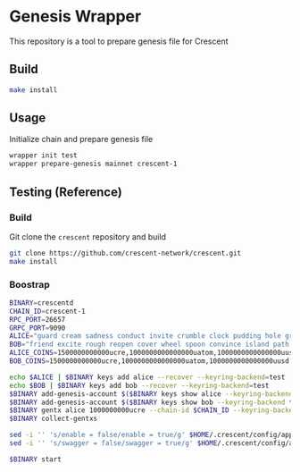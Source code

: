 # Genesis Wrapper

This repository is a tool to prepare genesis file for Crescent

## Build

```bash
make install
```

## Usage

Initialize chain and prepare genesis file

```bash
wrapper init test
wrapper prepare-genesis mainnet crescent-1
```

## Testing (Reference)

### Build

Git clone the `crescent` repository and build

```bash
git clone https://github.com/crescent-network/crescent.git
make install
```

### Boostrap

```bash
BINARY=crescentd
CHAIN_ID=crescent-1
RPC_PORT=26657
GRPC_PORT=9090
ALICE="guard cream sadness conduct invite crumble clock pudding hole grit liar hotel maid produce squeeze return argue turtle know drive eight casino maze host"
BOB="friend excite rough reopen cover wheel spoon convince island path clean monkey play snow number walnut pull lock shoot hurry dream divide concert discover"
ALICE_COINS=1500000000000ucre,1000000000000000uatom,1000000000000000uusd
BOB_COINS=1500000000000ucre,1000000000000000uatom,1000000000000000uusd

echo $ALICE | $BINARY keys add alice --recover --keyring-backend=test 
echo $BOB | $BINARY keys add bob --recover --keyring-backend=test 
$BINARY add-genesis-account $($BINARY keys show alice --keyring-backend test -a) $ALICE_COINS 
$BINARY add-genesis-account $($BINARY keys show bob --keyring-backend test -a) $BOB_COINS 
$BINARY gentx alice 1000000000ucre --chain-id $CHAIN_ID --keyring-backend test
$BINARY collect-gentxs

sed -i '' 's/enable = false/enable = true/g' $HOME/.crescent/config/app.toml
sed -i '' 's/swagger = false/swagger = true/g' $HOME/.crescent/config/app.toml

$BINARY start
```
